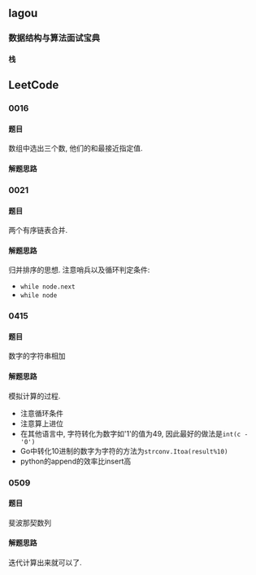 ## lagou

### 数据结构与算法面试宝典

#### 栈

## LeetCode

### 0016

#### 题目

数组中选出三个数, 他们的和最接近指定值.

#### 解题思路

### 0021

#### 题目

两个有序链表合并.

#### 解题思路

归并排序的思想. 注意哨兵以及循环判定条件:

- `while node.next`
- `while node`


### 0415

#### 题目

数字的字符串相加

#### 解题思路

模拟计算的过程.
- 注意循环条件
- 注意算上进位
- 在其他语言中, 字符转化为数字如'1'的值为49, 因此最好的做法是`int(c - '0')`
- Go中转化10进制的数字为字符的方法为`strconv.Itoa(result%10)`
- python的append的效率比insert高

### 0509

#### 题目

斐波那契数列

#### 解题思路

迭代计算出来就可以了.

